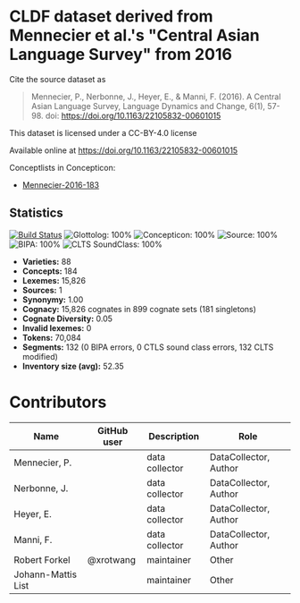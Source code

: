 # CLDF dataset derived from Mennecier et al.'s "Central Asian Language Survey" from 2016

Cite the source dataset as

> Mennecier, P., Nerbonne, J., Heyer, E., & Manni, F. (2016). A Central Asian Language Survey, Language Dynamics and Change, 6(1), 57-98. doi: https://doi.org/10.1163/22105832-00601015

This dataset is licensed under a CC-BY-4.0 license

Available online at https://doi.org/10.1163/22105832-00601015


Conceptlists in Concepticon:
- [Mennecier-2016-183](https://concepticon.clld.org/contributions/Mennecier-2016-183)
## Statistics


[![Build Status](https://travis-ci.org/lexibank/cals.svg?branch=master)](https://travis-ci.org/lexibank/cals)
![Glottolog: 100%](https://img.shields.io/badge/Glottolog-100%25-brightgreen.svg "Glottolog: 100%")
![Concepticon: 100%](https://img.shields.io/badge/Concepticon-100%25-brightgreen.svg "Concepticon: 100%")
![Source: 100%](https://img.shields.io/badge/Source-100%25-brightgreen.svg "Source: 100%")
![BIPA: 100%](https://img.shields.io/badge/BIPA-100%25-brightgreen.svg "BIPA: 100%")
![CLTS SoundClass: 100%](https://img.shields.io/badge/CLTS%20SoundClass-100%25-brightgreen.svg "CLTS SoundClass: 100%")

- **Varieties:** 88
- **Concepts:** 184
- **Lexemes:** 15,826
- **Sources:** 1
- **Synonymy:** 1.00
- **Cognacy:** 15,826 cognates in 899 cognate sets (181 singletons)
- **Cognate Diversity:** 0.05
- **Invalid lexemes:** 0
- **Tokens:** 70,084
- **Segments:** 132 (0 BIPA errors, 0 CTLS sound class errors, 132 CLTS modified)
- **Inventory size (avg):** 52.35

# Contributors

Name | GitHub user | Description | Role
 --- | --- | --- | ---
Mennecier, P. | | data collector | DataCollector, Author
Nerbonne, J. | | data collector | DataCollector, Author
Heyer, E. | | data collector | DataCollector, Author
Manni, F. | | data collector | DataCollector, Author
Robert Forkel | @xrotwang | maintainer | Other
Johann-Mattis List | | maintainer | Other


